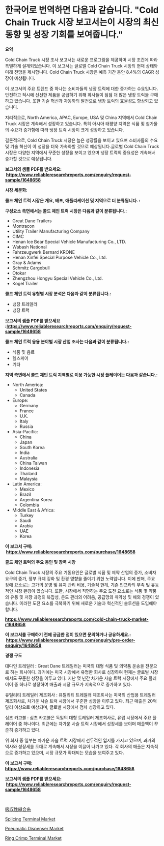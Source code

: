 <p><h1>한국어로 번역하면 다음과 같습니다. "Cold Chain Truck 시장 보고서는이 시장의 최신 동향 및 성장 기회를 보여줍니다."</h1></p><p><strong>요약</strong></p>
<p><p>Cold Chain Truck 시장 조사 보고서는 새로운 프로그램을 제공하며 시장 조건에 따라 특별하게 설계되었습니다. 이 보고서는 글로벌 Cold Chain Truck 시장의 현재 상태와 미래 전망을 제시합니다. Cold Chain Truck 시장은 예측 기간 동안 8.4%의 CAGR 성장이 예상됩니다.</p><p>이 보고서의 주요 트렌드 중 하나는 소비자들의 냉장 트럭에 대한 증가하는 수요입니다. 안전하고 적시에 신선한 제품을 공급하기 위해 회사들이 점점 더 많은 냉장 트럭을 구매하고 있습니다. 또한 기술 혁신과 자동화의 발전으로 냉장 트럭의 효율성도 향상되고 있습니다.</p><p>지리적으로, North America, APAC, Europe, USA 및 China 지역에서 Cold Chain Truck 시장은 계속해서 성장하고 있습니다. 특히 아시아 태평양 지역은 식품 및 첨가물의 수요가 증가함에 따라 냉장 트럭 시장이 크게 성장하고 있습니다.</p><p>결론적으로, Cold Chain Truck 시장은 높은 성장률을 보이고 있으며 소비자들의 수요 및 기술 혁신이 이 성장을 더욱 가속화할 것으로 예상됩니다.글로벌 Cold Chain Truck 시장은 다양한 지역에서 꾸준한 성장을 보이고 있으며 냉장 트럭의 중요성은 계속해서 증가할 것으로 예상됩니다.</p></p>
<p><strong>보고서의 샘플 PDF를 받으세요: &nbsp;<a href="https://www.reliableresearchreports.com/enquiry/request-sample/1648658">https://www.reliableresearchreports.com/enquiry/request-sample/1648658</a></strong></p>
<p><strong>시장 세분화:</strong></p>
<p><strong> 콜드 체인 트럭 시장은 개요, 배포, 애플리케이션 및 지역으로 더 분류됩니다. :</strong></p>
<p><strong>구성요소 측면에서는 콜드 체인 트럭 시장은 다음과 같이 분류됩니다.:</strong></p>
<p><ul><li>Great Dane Trailers</li><li>Montracon</li><li>Utility Trailer Manufacturing Company</li><li>CIMC</li><li>Henan Ice Bear Special Vehicle Manufacturing Co., LTD.</li><li>Wabash National</li><li>Fahrzeugwerk Bernard KRONE</li><li>Henan Xinfei Special Purpose Vehicle Co., Ltd.</li><li>Gray & Adams</li><li>Schmitz Cargobull</li><li>Otokar</li><li>Zhengzhou Hongyu Special Vehicle Co., Ltd.</li><li>Kogel Trailer</li></ul></p>
<p><strong> 콜드 체인 트럭 유형별 시장 분석은 다음과 같이 분류됩니다.:</strong></p>
<p><ul><li>냉장 트레일러</li><li>냉장 트럭</li></ul></p>
<p><strong>보고서의 샘플 PDF를 받으세요 :<a href="https://www.reliableresearchreports.com/enquiry/request-sample/1648658">https://www.reliableresearchreports.com/enquiry/request-sample/1648658</a></strong></p>
<p><strong> 콜드 체인 트럭 응용 분야별 시장 산업 조사는 다음과 같이 분류됩니다.:</strong></p>
<p><ul><li>식품 및 음료</li><li>헬스케어</li><li>기타</li></ul></p>
<p><strong>지역 측면에서 콜드 체인 트럭 지역별로 이용 가능한 시장 플레이어는 다음과 같습니다.:</strong></p>
<p><ul>
    <li>
        North America:
        <ul>
            <li>United States</li>
            <li>Canada</li>
        </ul>
    </li>
    <li>
        Europe:
        <ul>
            <li>Germany</li>
            <li>France</li>
            <li>U.K.</li>
            <li>Italy</li>
            <li>Russia</li>
        </ul>
    </li>
    <li>
        Asia-Pacific:
        <ul>
            <li>China</li>
            <li>Japan</li>
            <li>South Korea</li>
            <li>India</li>
            <li>Australia</li>
            <li>China Taiwan</li>
            <li>Indonesia</li>
            <li>Thailand</li>
            <li>Malaysia</li>
        </ul>
    </li>
    <li>
        Latin America:
        <ul>
            <li>Mexico</li>
            <li>Brazil</li>
            <li>Argentina Korea</li>
            <li>Colombia</li>
        </ul>
    </li>
    <li>
        Middle East & Africa:
        <ul>
            <li>Turkey</li>
            <li>Saudi</li>
            <li>Arabia</li>
            <li>UAE</li>
            <li>Korea</li>
        </ul>
    </li>
    </ul></p>
<p><strong>이 보고서 구매: &nbsp;<a href="https://www.reliableresearchreports.com/purchase/1648658">https://www.reliableresearchreports.com/purchase/1648658</a></strong></p>
<p><strong>콜드 체인 트럭의 주요 동인 및 장벽 시장</strong></p>
<p><p>Cold Chain Truck 시장의 주요 기동요인은 글로벌 식품 및 제약 산업의 증가, 소비자 요구의 증가, 정부 규제 강화 및 환경 영향을 줄이기 위한 노력입니다. 이에 반해, 주요 장애 요소로는 고가의 운영 및 유지 관리 비용, 기술적 한계, 기존 인프라의 부족 및 유동적인 시장 환경이 있습니다. 또한, 시장에서 직면하는 주요 도전 요소로는 식품 및 약품의 유통 및 저장 과정의 복잡성, 온도 관리의 어려움, 공급망의 취약성 및 해외 경쟁이 있습니다. 이러한 도전 요소를 극복하기 위해 새로운 기술과 혁신적인 솔루션을 도입해야 합니다.</p></p>
<p><strong><a href="https://www.reliableresearchreports.com/cold-chain-truck-market-r1648658">https://www.reliableresearchreports.com/cold-chain-truck-market-r1648658</a></strong></p>
<p><strong>이 보고서를 구매하기 전에 궁금한 점이 있으면 문의하거나 공유하세요.: &nbsp;<a href="https://www.reliableresearchreports.com/enquiry/pre-order-enquiry/1648658">https://www.reliableresearchreports.com/enquiry/pre-order-enquiry/1648658</a></strong></p>
<p><strong>경쟁 구도</strong></p>
<p><p>대다인 트레일러 : Great Dane 트레일러는 미국의 대형 식품 및 의약품 운송을 전문으로 하는 회사이다. 과거에는 미국 시장에서 유명한 회사로 성장하여 현재는 글로벌 시장에서도 꾸준한 성장을 이루고 있다. 지난 몇 년간 차가운 사슬 트럭 시장에서 주요 플레이어 중 하나로 성장하여 매출과 시장 규모가 지속적으로 증가하고 있다.</p><p>유틸리티 트레일러 제조회사 : 유틸리티 트레일러 제조회사는 미국의 산업용 트레일러 제조회사로, 차가운 사슬 트럭 시장에서 꾸준한 성장을 이루고 있다. 최근 매출은 20억 달러 이상으로 예상되며, 글로벌 시장에서 점차 성장하고 있다.</p><p>심츠 카고불 : 심츠 카고뷸은 독일의 대형 트레일러 제조회사로, 유럽 시장에서 주요 플레이어 중 하나이다. 최근에는 차가운 사슬 트럭 시장에서 성장세를 보이며 매출액이 꾸준히 증가하고 있다. </p><p>위 회사 중 일부는 차가운 사슬 트럭 시장에서 선두적인 입지를 가지고 있으며, 과거의 역사와 성장세를 토대로 계속해서 시장을 이끌어 나가고 있다. 각 회사의 매출은 지속적으로 증가하고 있으며, 시장 규모가 확대되는 모습을 보여주고 있다.</p></p>
<p><strong>이 보고서 구매: &nbsp; <a href="https://www.reliableresearchreports.com/purchase/1648658">https://www.reliableresearchreports.com/purchase/1648658</a></strong></p>
<p><strong>보고서의 샘플 PDF를 받으세요: &nbsp;<a href="https://www.reliableresearchreports.com/enquiry/request-sample/1648658">https://www.reliableresearchreports.com/enquiry/request-sample/1648658</a></strong><strong></strong></p>
<p>&nbsp;</p>
<p><p><a href="https://github.com/mreklxf44233/Market-Research-Report-List-1/blob/main/528260040348.md">吸収性縫合糸</a></p><p><a href="https://www.linkedin.com/pulse/splicing-terminal-market-trends-forecast-competitive-mtgrc?trackingId=5zQCzDi9aRPBRkF2KpypFA%3D%3D">Splicing Terminal Market</a></p><p><a href="https://github.com/Sinjinluong3e0awx2m195k76/Market-Research-Report-List-2/blob/main/pneumatic-dispenser-market.md">Pneumatic Dispenser Market</a></p><p><a href="https://www.linkedin.com/pulse/ring-crimp-terminal-market-insight-trends-growth-forecasted-ohw0c?trackingId=IH8KxfnPTzU2Vjqw2SCZQQ%3D%3D">Ring Crimp Terminal Market</a></p></p>